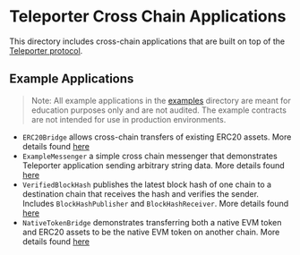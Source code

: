 # Teleporter Cross Chain Applications

This directory includes cross-chain applications that are built on top of the [Teleporter protocol](../Teleporter/README.md).

## Example Applications

> Note: All example applications in the [examples](./examples/) directory are meant for education purposes only and are not audited. The example contracts are not intended for use in production environments.

- `ERC20Bridge` allows cross-chain transfers of existing ERC20 assets. More details found [here](./examples/ERC20Bridge/README.md)
- `ExampleMessenger` a simple cross chain messenger that demonstrates Teleporter application sending arbitrary string data. More details found [here](./examples/ExampleMessenger/README.md)
- `VerifiedBlockHash` publishes the latest block hash of one chain to a destination chain that receives the hash and verifies the sender. Includes `BlockHashPublisher` and `BlockHashReceiver`. More details found [here](./examples/VerifiedBlockHash/README.md)
- `NativeTokenBridge` demonstrates transferring both a native EVM token and ERC20 assets to be the native EVM token on another chain. More details found [here](./examples/NativeTokenBridge/README.md)